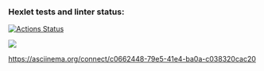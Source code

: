 ### Hexlet tests and linter status:
[![Actions Status](https://github.com/Sckandinav/frontend-project-44/workflows/hexlet-check/badge.svg)](https://github.com/Sckandinav/frontend-project-44/actions)

<a href="https://codeclimate.com/github/Sckandinav/frontend-project-44/maintainability"><img src="https://api.codeclimate.com/v1/badges/a1362095d45839ae24ea/maintainability" /></a>

https://asciinema.org/connect/c0662448-79e5-41e4-ba0a-c038320cac20

<script async id="asciicast-aTyGf0TaquRCVO3aPpQ2gsDIz" src="https://asciinema.org/a/aTyGf0TaquRCVO3aPpQ2gsDIz.js"></script>